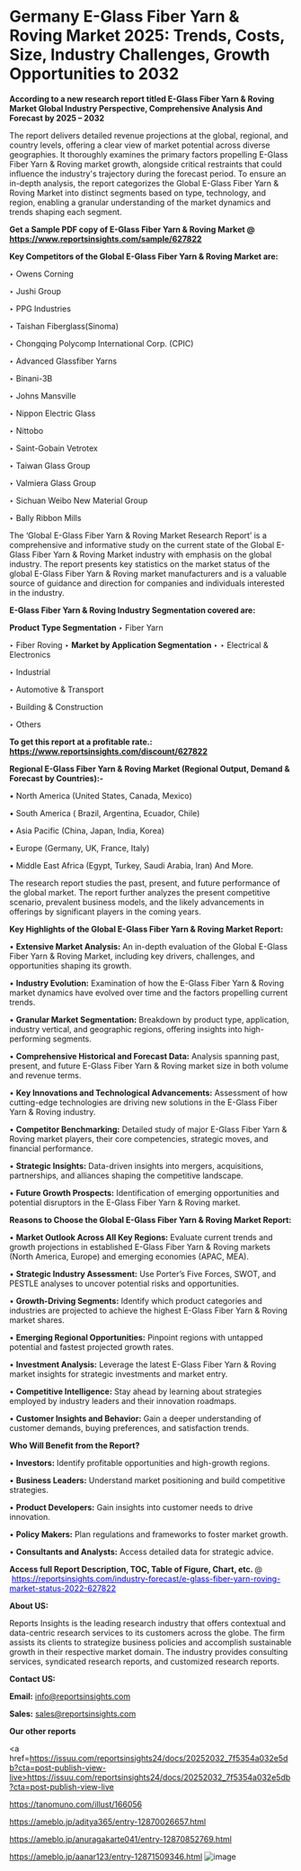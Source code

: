 # Germany E-Glass Fiber Yarn & Roving Market 2025: Trends, Costs, Size, Industry Challenges, Growth Opportunities to 2032

<strong>According to a new research report titled E-Glass Fiber Yarn & Roving Market Global Industry Perspective, Comprehensive Analysis And Forecast by 2025 – 2032</strong>

The report delivers detailed revenue projections at the global, regional, and country levels, offering a clear view of market potential across diverse geographies. It thoroughly examines the primary factors propelling E-Glass Fiber Yarn & Roving market growth, alongside critical restraints that could influence the industry's trajectory during the forecast period. To ensure an in-depth analysis, the report categorizes the Global E-Glass Fiber Yarn & Roving Market into distinct segments based on type, technology, and region, enabling a granular understanding of the market dynamics and trends shaping each segment.

<strong>Get a Sample PDF copy of E-Glass Fiber Yarn & Roving Market </strong><strong>@<a href=https://www.reportsinsights.com/sample/627822 style=color:#0000ff;> https://www.reportsinsights.com/sample/627822</a></strong></font>

<strong>Key Competitors of the Global E-Glass Fiber Yarn & Roving Market are:</strong>

‣ Owens Corning

‣ Jushi Group

‣ PPG Industries

‣ Taishan Fiberglass(Sinoma)

‣ Chongqing Polycomp International Corp. (CPIC)

‣ Advanced Glassfiber Yarns

‣ Binani-3B

‣ Johns Mansville

‣ Nippon Electric Glass

‣ Nittobo

‣ Saint-Gobain Vetrotex

‣ Taiwan Glass Group

‣ Valmiera Glass Group

‣ Sichuan Weibo New Material Group

‣ Bally Ribbon Mills

The ‘Global E-Glass Fiber Yarn & Roving Market Research Report’ is a comprehensive and informative study on the current state of the Global E-Glass Fiber Yarn & Roving Market industry with emphasis on the global industry. The report presents key statistics on the market status of the global E-Glass Fiber Yarn & Roving market manufacturers and is a valuable source of guidance and direction for companies and individuals interested in the industry.

<strong>E-Glass Fiber Yarn & Roving Industry Segmentation covered are:</strong>

<strong>Product Type Segmentation</strong>
‣
Fiber Yarn

‣ Fiber Roving
‣ 
<strong>Market by Application Segmentation</strong>
‣
‣  Electrical & Electronics

‣ Industrial

‣ Automotive & Transport

‣ Building & Construction

‣ Others

<strong>To get this report at a profitable rate.: <a href=https://www.reportsinsights.com/discount/627822 style=color:#0000ff;>https://www.reportsinsights.com/discount/627822</a></strong></font>

<strong>Regional E-Glass Fiber Yarn & Roving Market (Regional Output, Demand &amp; Forecast by Countries):-</strong>

• North America (United States, Canada, Mexico)

• South America ( Brazil, Argentina, Ecuador, Chile)

• Asia Pacific (China, Japan, India, Korea)

• Europe (Germany, UK, France, Italy)

• Middle East Africa (Egypt, Turkey, Saudi Arabia, Iran) And More.

The research report studies the past, present, and future performance of the global market. The report further analyzes the present competitive scenario, prevalent business models, and the likely advancements in offerings by significant players in the coming years.

<strong>Key Highlights of the Global E-Glass Fiber Yarn & Roving Market Report:</strong>

• <strong>Extensive Market Analysis:</strong> An in-depth evaluation of the Global E-Glass Fiber Yarn & Roving Market, including key drivers, challenges, and opportunities shaping its growth.

• <strong>Industry Evolution:</strong> Examination of how the E-Glass Fiber Yarn & Roving market dynamics have evolved over time and the factors propelling current trends.

• <strong>Granular Market Segmentation:</strong> Breakdown by product type, application, industry vertical, and geographic regions, offering insights into high-performing segments.

• <strong>Comprehensive Historical and Forecast Data:</strong> Analysis spanning past, present, and future E-Glass Fiber Yarn & Roving market size in both volume and revenue terms.

• <strong>Key Innovations and Technological Advancements:</strong> Assessment of how cutting-edge technologies are driving new solutions in the E-Glass Fiber Yarn & Roving industry.

• <strong>Competitor Benchmarking:</strong> Detailed study of major E-Glass Fiber Yarn & Roving market players, their core competencies, strategic moves, and financial performance.

• <strong>Strategic Insights:</strong> Data-driven insights into mergers, acquisitions, partnerships, and alliances shaping the competitive landscape.

• <strong>Future Growth Prospects:</strong> Identification of emerging opportunities and potential disruptors in the E-Glass Fiber Yarn & Roving market.

<strong>Reasons to Choose the Global E-Glass Fiber Yarn & Roving Market Report:</strong>

• <strong>Market Outlook Across All Key Regions:</strong> Evaluate current trends and growth projections in established E-Glass Fiber Yarn & Roving markets (North America, Europe) and emerging economies (APAC, MEA).

• <strong>Strategic Industry Assessment:</strong> Use Porter’s Five Forces, SWOT, and PESTLE analyses to uncover potential risks and opportunities.

• <strong>Growth-Driving Segments:</strong> Identify which product categories and industries are projected to achieve the highest E-Glass Fiber Yarn & Roving market shares.

• <strong>Emerging Regional Opportunities:</strong> Pinpoint regions with untapped potential and fastest projected growth rates.

• <strong>Investment Analysis:</strong> Leverage the latest E-Glass Fiber Yarn & Roving market insights for strategic investments and market entry.

• <strong>Competitive Intelligence:</strong> Stay ahead by learning about strategies employed by industry leaders and their innovation roadmaps.

• <strong>Customer Insights and Behavior:</strong> Gain a deeper understanding of customer demands, buying preferences, and satisfaction trends.

<strong>Who Will Benefit from the Report?</strong>

• <strong>Investors:</strong> Identify profitable opportunities and high-growth regions.

• <strong>Business Leaders:</strong> Understand market positioning and build competitive strategies.

• <strong>Product Developers:</strong> Gain insights into customer needs to drive innovation.

• <strong>Policy Makers:</strong> Plan regulations and frameworks to foster market growth.

• <strong>Consultants and Analysts:</strong> Access detailed data for strategic advice.
</ul>
<strong>Access full Report Description, TOC, Table of Figure, Chart, etc. </strong>@  <a href=https://reportsinsights.com/industry-forecast/e-glass-fiber-yarn-roving-market-status-2022-627822 style=color:#0000ff;>https://reportsinsights.com/industry-forecast/e-glass-fiber-yarn-roving-market-status-2022-627822</a></font>

<strong><strong>About US</strong>:</strong>

Reports Insights is the leading research industry that offers contextual and data-centric research services to its customers across the globe. The firm assists its clients to strategize business policies and accomplish sustainable growth in their respective market domain. The industry provides consulting services, syndicated research reports, and customized research reports.

<strong>Contact US:</strong>

<p class=""""><b>Email:</b> <a href=mailto:info@reportsinsights.com>info@reportsinsights.com</a></p>
<p class=""""><b>Sales:</b> <a href=mailto:sales@reportsinsights.com>sales@reportsinsights.com</a></p>

<strong>Our other reports</strong>

<a href=https://issuu.com/reportsinsights24/docs/20252032_7f5354a032e5db?cta=post-publish-view-live>https://issuu.com/reportsinsights24/docs/20252032_7f5354a032e5db?cta=post-publish-view-live</a>

<a href=https://tanomuno.com/illust/166056>https://tanomuno.com/illust/166056</a>

<a href=https://ameblo.jp/aditya365/entry-12870026657.html>https://ameblo.jp/aditya365/entry-12870026657.html</a>

<a href=https://ameblo.jp/anuragakarte041/entry-12870852769.html>https://ameblo.jp/anuragakarte041/entry-12870852769.html</a>

<a href=https://ameblo.jp/aanar123/entry-12871509346.html>https://ameblo.jp/aanar123/entry-12871509346.html</a>
![image](https://github.com/user-attachments/assets/efe17336-af72-4432-8b41-772e8ead49cd)
